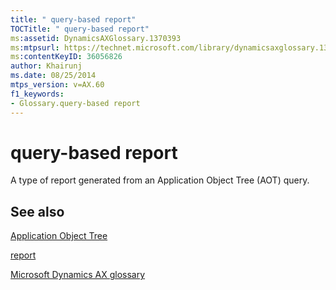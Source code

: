 ```yaml
---
title: " query-based report"
TOCTitle: " query-based report"
ms:assetid: DynamicsAXGlossary.1370393
ms:mtpsurl: https://technet.microsoft.com/library/dynamicsaxglossary.1370393(v=AX.60)
ms:contentKeyID: 36056826
author: Khairunj
ms.date: 08/25/2014
mtps_version: v=AX.60
f1_keywords:
- Glossary.query-based report
---
```


# query-based report

A type of report generated from an Application Object Tree (AOT) query.

## See also

[Application Object Tree](application-object-tree.md)

[report](report.md)

[Microsoft Dynamics AX glossary](glossary/microsoft-dynamics-ax-glossary.md)

  


